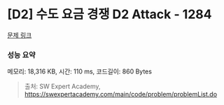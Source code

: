 # [D2] 수도 요금 경쟁 D2 Attack - 1284 

[문제 링크](https://swexpertacademy.com/main/code/problem/problemDetail.do?contestProbId=AV189xUaI8UCFAZN) 

### 성능 요약

메모리: 18,316 KB, 시간: 110 ms, 코드길이: 860 Bytes



> 출처: SW Expert Academy, https://swexpertacademy.com/main/code/problem/problemList.do